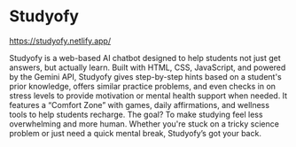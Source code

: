 # Studyofy
https://studyofy.netlify.app/

Studyofy is a web-based AI chatbot designed to help students not just get answers, but actually learn. Built with HTML, CSS, JavaScript, and powered by the Gemini API, Studyofy gives step-by-step hints based on a student's prior knowledge, offers similar practice problems, and even checks in on stress levels to provide motivation or mental health support when needed. It features a “Comfort Zone” with games, daily affirmations, and wellness tools to help students recharge. The goal? To make studying feel less overwhelming and more human. Whether you're stuck on a tricky science problem or just need a quick mental break, Studyofy’s got your back.

